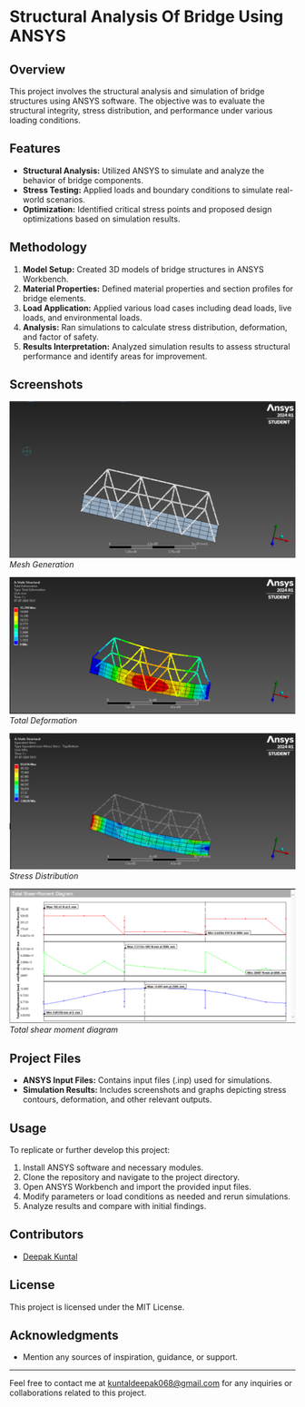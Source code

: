 # Structural Analysis Of Bridge Using ANSYS

## Overview
This project involves the structural analysis and simulation of bridge structures using ANSYS software. The objective was to evaluate the structural integrity, stress distribution, and performance under various loading conditions.

## Features
- **Structural Analysis:** Utilized ANSYS to simulate and analyze the behavior of bridge components.
- **Stress Testing:** Applied loads and boundary conditions to simulate real-world scenarios.
- **Optimization:** Identified critical stress points and proposed design optimizations based on simulation results.

## Methodology
1. **Model Setup:** Created 3D models of bridge structures in ANSYS Workbench.
2. **Material Properties:** Defined material properties and section profiles for bridge elements.
3. **Load Application:** Applied various load cases including dead loads, live loads, and environmental loads.
4. **Analysis:** Ran simulations to calculate stress distribution, deformation, and factor of safety.
5. **Results Interpretation:** Analyzed simulation results to assess structural performance and identify areas for improvement.

## Screenshots
![Screenshot 1](./screenshots/Screenshot%20(338).png)
*Mesh Generation*

![Screenshot 2](./screenshots/Screenshot%20(339).png)
*Total Deformation*

![Screenshot 1](./screenshots/Screenshot%20(340).png)
*Stress Distribution*

![Screenshot 2](./screenshots/Screenshot%20(341).png)
*Total shear moment diagram*

## Project Files
- **ANSYS Input Files:** Contains input files (.inp) used for simulations.
- **Simulation Results:** Includes screenshots and graphs depicting stress contours, deformation, and other relevant outputs.

## Usage
To replicate or further develop this project:
1. Install ANSYS software and necessary modules.
2. Clone the repository and navigate to the project directory.
3. Open ANSYS Workbench and import the provided input files.
4. Modify parameters or load conditions as needed and rerun simulations.
5. Analyze results and compare with initial findings.

## Contributors
- [Deepak Kuntal](https://github.com/Deepakm100)

## License
This project is licensed under the MIT License.

## Acknowledgments
- Mention any sources of inspiration, guidance, or support.

---

Feel free to contact me at [kuntaldeepak068@gmail.com](mailto:kuntaldeepak068@gmail.com) for any inquiries or collaborations related to this project.
